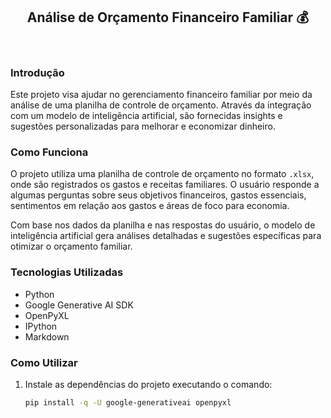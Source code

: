 <h2 align="center">
  <b>Análise de Orçamento Financeiro Familiar</b> 💰
</h2>

<br>

### Introdução

Este projeto visa ajudar no gerenciamento financeiro familiar por meio da análise de uma planilha de controle de orçamento. Através da integração com um modelo de inteligência artificial, são fornecidas insights e sugestões personalizadas para melhorar e economizar dinheiro.

### Como Funciona

O projeto utiliza uma planilha de controle de orçamento no formato `.xlsx`, onde são registrados os gastos e receitas familiares. O usuário responde a algumas perguntas sobre seus objetivos financeiros, gastos essenciais, sentimentos em relação aos gastos e áreas de foco para economia.

Com base nos dados da planilha e nas respostas do usuário, o modelo de inteligência artificial gera análises detalhadas e sugestões específicas para otimizar o orçamento familiar.

### Tecnologias Utilizadas

- Python
- Google Generative AI SDK
- OpenPyXL
- IPython
- Markdown

### Como Utilizar

1. Instale as dependências do projeto executando o comando:
   ```bash
   pip install -q -U google-generativeai openpyxl
